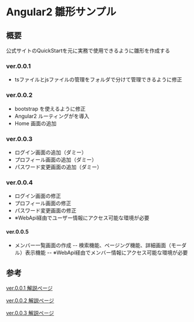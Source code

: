 # Angular2 雛形サンプル

## 概要
公式サイトのQuickStartを元に実務で使用できるように雛形を作成する

### ver.0.0.1
- tsファイルとjsファイルの管理をフォルダで分けて管理できるように修正

### ver.0.0.2
- bootstrap を使えるように修正
- Angular2 ルーティングがを導入
- Home 画面の追加

### ver.0.0.3
- ログイン画面の追加（ダミー）
- プロフィール画面の追加（ダミー）
- パスワード変更画面の追加（ダミー）

### ver.0.0.4
- ログイン画面の修正
- プロフィール画面の修正
- パスワード変更画面の修正
- ※WebApi経由でユーザー情報にアクセス可能な環境が必要

#### ver.0.0.5
- メンバー一覧画面の作成
-- 検索機能、ページング機能、詳細画面（モーダル）表示機能
-- ※WebApi経由でメンバー情報にアクセス可能な環境が必要


## 参考
[ver.0.0.1 解説ページ](http://qiita.com/nissato-hitoshi/items/05848f0d7bd7839c1d0e)

[ver.0.0.2 解説ページ](http://qiita.com/nissato-hitoshi/items/716ead1cfb1d4e4d46a1)

[ver.0.0.3 解説ページ](http://qiita.com/nissato-hitoshi/items/716ead1cfb1d4e4d46a1)

